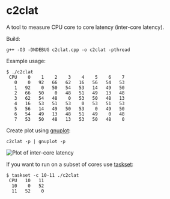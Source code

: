 # c2clat

A tool to measure CPU core to core latency (inter-core latency).

Build:

```console
g++ -O3 -DNDEBUG c2clat.cpp -o c2clat -pthread
```

Example usage:

```console
$ ./c2clat 
 CPU    0    1    2    3    4    5    6    7
   0    0   92   66   62   16   56   54   53
   1   92    0   50   54   53   14   49   50
   2   66   50    0   48   51   49   13   48
   3   62   54   48    0   53   50   48   13
   4   16   53   51   53    0   53   51   53
   5   56   14   49   50   53    0   49   50
   6   54   49   13   48   51   49    0   48
   7   53   50   48   13   53   50   48    0
```

Create plot using [gnuplot](http://gnuplot.sourceforge.net/):

```console
c2clat -p | gnuplot -p
```

![Plot of inter-core latency](https://github.com/rigtorp/c2clat/blob/master/c2clat.png)

If you want to run on a subset of cores use [taskset](https://www.man7.org/linux/man-pages/man1/taskset.1.html):

```console
$ taskset -c 10-11 ./c2clat
 CPU   10   11
  10    0   52
  11   52    0
```

